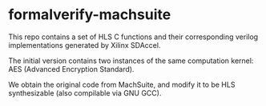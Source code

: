 # formalverify-machsuite

This repo contains a set of HLS C functions and their corresponding verilog implementations generated by Xilinx SDAccel.

The initial version contains two instances of the same computation kernel: AES (Advanced Encryption Standard).

We obtain the original code from MachSuite, and modify it to be HLS synthesizable (also compilable via GNU GCC).
